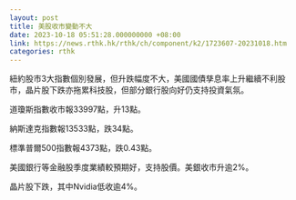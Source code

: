 ```yaml
---
layout: post
title: 美股收市變動不大
date: 2023-10-18 05:51:28.000000000 +08:00
link: https://news.rthk.hk/rthk/ch/component/k2/1723607-20231018.htm
categories: rthk
---
```


紐約股市3大指數個別發展，但升跌幅度不大，美國國債孳息率上升繼續不利股市，晶片股下跌亦拖累科技股，但部分銀行股向好仍支持投資氣氛。

道瓊斯指數收市報33997點，升13點。

納斯達克指數報13533點，跌34點。

標準普爾500指數報4373點，跌0.43點。

美國銀行等金融股季度業績較預期好，支持股價。美銀收市升逾2%。

晶片股下跌，其中Nvidia低收逾4%。
